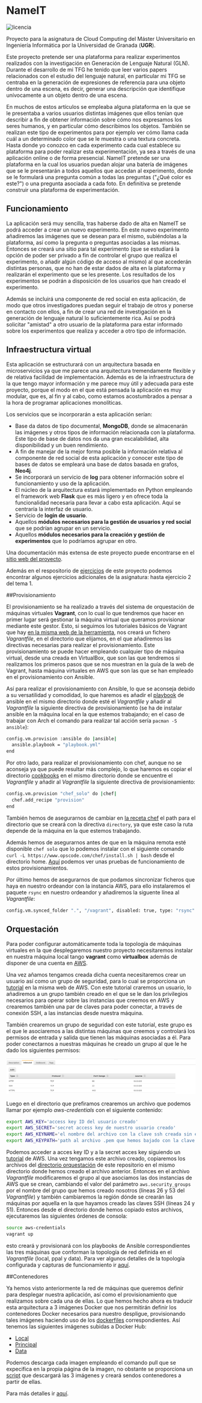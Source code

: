 # NameIT

![licencia](https://img.shields.io/badge/license-GPL%203.0-blue.svg)

Proyecto para la asignatura de Cloud Computing del Máster Universitario en Ingeniería Informática por la Universidad de Granada (**UGR**).

Este proyecto pretende ser una plataforma para realizar experimentos realizados con la investigación en Generación de Lenguaje Natural (GLN). Durante el desarrollo de mi TFG he tenido que leer varios papers relacionados con el estudio del lenguaje natural, en particular mi TFG se centraba en la generación de expresiones de referencia para una objeto dentro de una escena, es decir, generar una descripción que identifique unívocamente a un objeto dentro de una escena.

En muchos de estos artículos se empleaba alguna plataforma en la que se le presentaba a varios usuarios distintas imágenes que ellos tenían que describir a fin de obtener información sobre cómo nos expresamos los seres humanos, y en particular cómo describimos los objetos. También se realizan este tipo de experimentos para por ejemplo ver cómo llama cada cuál a un determinado color que se le muestra o una textura concreta. Hasta donde yo conozco en cada experimento cada cual establece su plataforma para poder realizar esta experimentación, ya sea a través de una aplicación online o de forma presencial. NameIT pretende ser una plataforma en la cual los usuarios puedan alojar una batería de imágenes que se le presentarán a todos aquellos que accedan al experimento, donde se le formulará una pregunta común a todas las preguntas ("¿Qué color es este?") o una pregunta asociada a cada foto. En definitiva se pretende construir una plataforma de experimentación.

## Funcionamiento

La aplicación será muy sencilla, tras haberse dado de alta en NameIT se podrá acceder a crear un nuevo experimento. En este nuevo experimento añadiremos las imágenes que se desean para el mismo, subiéndolas a la plataforma, así como la pregunta o preguntas asociadas a las mismas. Entonces se creará una sitio para tal experimento (que se estudiará la opción de poder ser privado a fin de controlar el grupo que realiza el experimento, o añadir algún código de acceso al mismo) al que accederán distintas personas, que no han de estar dados de alta en la plataforma y realizarán el experimento que se les presente. Los resultados de los experimentos se podrán a disposición de los usuarios que han creado el experimento.

Además se incluirá una componente de red social en esta aplicación, de modo que otros investigadores puedan seguir el trabajo de otros y ponerse en contacto con ellos, a fin de crear una red de investigación en la generación de lenguaje natural lo suficientemente rica. Así se podrá solicitar "amistad" a otro usuario de la plataforma para estar informado sobre los experimentos que realiza y acceder a otro tipo de información.

## Infraestructura virtual

Esta aplicación se estructurará con un arquitectura basada en microservicios ya que me parece una arquitectura tremendamente flexible y de relativa facilidad de implementación. Además es de la infraestructura de la que tengo mayor información y me parece muy útil y adecuada para este proyecto, porque el modo en el que está pensada la aplicación es muy modular, que es, al fin y al cabo, como estamos acostumbrados a pensar a la hora de programar aplicaciones monolíticas.

Los servicios que se incorporarán a esta aplicación serían:

- Base da datos de tipo documental, **MongoDB**, donde se almacenarán las imágenes y otros tipos de información relacionada con la plataforma. Este tipo de base de datos nos da una gran escalabilidad, alta disponibilidad y un buen rendimiento.
- A fin de manejar de la mejor forma posible la información relativa al componente de red social de esta aplicación y conocer este tipo de bases de datos se empleará una base de datos basada en grafos, **Neo4j**.
- Se incorporará un servicio de **log** para obtener información sobre el funcionamiento y uso de la aplicación.
- El núcleo de la arquitectura estará implementado en Python empleando el framework web **Flask** que es más ligero y en ofrece toda la funcionalidad necesaria para llevar a cabo esta aplicación. Aquí se centraría la interfaz de usuario.
- Servicio de **login de usuario**.
- Aquellos **módulos necesarios para la gestión de usuarios y red social** que se podrían agrupar en un servicio.
- Aquellos **módulos necesarios para la creación y gestión de experimentos** que lo podríamos agrupar en otro.

Una documentación más extensa de este proyecto puede encontrarse en el [sitio web del proyecto](https://griger.github.io/CC/).

Además en el respositorio de [ejercicios](https://github.com/Griger/Ejercicios-CC) de este proyecto podemos encontrar algunos ejercicios adicionales de la asignatura: hasta ejercicio 2 del tema 1.

##Provisionamiento

El provisionamiento se ha realizado a través del sistema de orquestación de máquinas virtuales **Vagrant**, con lo cual lo que tendremos que hacer en primer lugar será gestionar la máquina virtual que queramos provisionar mediante este gestor. Esto, si seguimos los tutoriales básicos de Vagrant que hay [en la misma web de la herramienta](https://www.vagrantup.com/docs/getting-started/), nos creará un fichero *Vagrantfile*, en el directorio que elijamos, en el que añadiremos las directivas necesarias para realizar el provisionamiento. Este provisionamiento se puede hacer empleando cualquier tipo de máquina virtual, desde una creada en VirtualBox, que son las que tendremos si realizamos los primeros pasos que se nos muestran en la guía de la web de Vagrant, hasta máquina virtuales en AWS que son las que se han empleado en el provisionamiento con Ansible.

Así para realizar el provisionamiento con Ansible, lo que se aconseja debido a su versatilidad y comodidad, lo que haremos es añadir el [playbook](provision/Ansible/playbook.yml) de ansible en el mismo directorio donde esté el *Vagrantfile* y añadir al *Vagrantfile* la siguiente directiva de provisionamiento (se ha de instalar ansible en la máquina local en la que estemos trabajando; en el caso de trabajar con Arch el comando para realizar tal acción sería `pacman -S ansible`):

```bash
config.vm.provision :ansible do |ansible|
  ansible.playbook = "playbook.yml"
end
```

Por otro lado, para realizar el provisionamiento con chef, aunque no se aconseja ya que puede resultar más complejo, lo que haremos es copiar el directorio [cookbooks](provision/Chef/cookbooks) en el mismo directorio donde se encuentre el *Vagrantfile* y añadir al *Vagrantfile* la siguiente directiva de provisionamiento:

```bash
config.vm.provision "chef_solo" do |chef|
  chef.add_recipe "provision"
end
```
También hemos de asegurarnos de cambiar en [la receta chef](provision/Chef/cookbooks/recipes/default.rb) el path para el directorio que se creará con la directiva `directory`, ya que este caso la ruta depende de la máquina en la que estemos trabajando.

Además hemos de asegurarnos antes de que en la máquina remota esté disponible `chef solo` que lo podemos instalar con el siguiente comando `curl -L https://www.opscode.com/chef/install.sh | bash` desde el directorio home. [Aquí](https://griger.github.io/CC/documentos/provisionamiento) podemos ver unas pruebas de funcionamiento de estos provisionamientos.

Por último hemos de asegurarnos de que podamos sincronizar ficheros que haya en nuestro ordeandor con la instancia AWS, para ello instalaremos el paquete `rsync` en nuestro ordeandor y añadiremos la siguente línea al *Vagrantfile*:

```bash
config.vm.synced_folder ".", "/vagrant", disabled: true, type: "rsync"
```
## Orquestación

Para poder configurar automáticamente toda la topología de máquinas virtuales en la que desplegaremos nuestro proyecto necesitaremos instalar en nuestra máquina local tango **vagrant** como **virtualbox** además de disponer de una cuenta en [AWS](https://aws.amazon.com/es/?nc2=h_lg).

Una vez añamos tengamos creada dicha cuenta necesitaremos crear un usuario así como un grupo de seguridad, para lo cual se proporciona un [tutorial](http://docs.aws.amazon.com/AWSEC2/latest/UserGuide/get-set-up-for-amazon-ec2.html) en la misma web de AWS. Con este tutorial craremos un usuario, lo añadiremos a un grupo también creado en el que se le dan los privilegios necesarios para operar sobre las instancias que creemos en AWS y crearemos también una par de claves para poder conectar, a través de conexión SSH, a las instancias desde nuestra máquina.

También crearemos un grupo de seguridad con este tutorial, este grupo es el que le asociaremos a las distintas máquinas que creemos y controlará los permisos de entrada y salida que tienen las máquinas asociadas a él. Para poder conectarnos a nuestras máquinas he creado un grupo al que le he dado los siguientes permisos:

![Permisos del grupo de seguridad](img/permisosGrupo.png)

Luego en el directorio que prefiramos crearemos un archivo que podemos llamar por ejemplo *aws-credentials* con el siguiente contenido:

```bash
export AWS_KEY='access key ID del usuario creado'
export AWS_SECRET='secret access key de nuestro usuario creado'
export AWS_KEYNAME='el nombre del archivo con la clave ssh creada sin extensión'
export AWS_KEYPATH='path al archivo .pem que hemos bajado con la clave ssh creada'
```
Podemos acceder a acces key ID y a la secret acces key siguiendo un [tutorial](http://docs.aws.amazon.com/AWSSimpleQueueService/latest/SQSGettingStartedGuide/AWSCredentials.html) de AWS. Una vez tengamos este archivo creado, copiaremos los archivos del [directorio orquestación](https://github.com/Griger/CC/tree/master/orquestacion) de este repositorio en el mismo directorio donde hemos creado el archivo anterior. Entonces en el archivo *Vagrantfile* modificaremos el grupo al que asociamos las dos instancias de AWS que se crean, cambiando el valor del parámetro `aws.security_groups` por el nombre del grupo que hemos creado nosotros (líneas 26 y 53 del *Vagrantfile*) y también cambiaremos la región dónde se crearán las máquinas por aquella en la que hayamos creado las claves SSH (líneas 24 y 51). Entonces desde el directorio donde hemos copiado estos archivos, ejecutaremos las siguientes órdenes de consola:

```bash
source aws-credentials
vagrant up
```
esto creará y provisionará con los playbooks de Ansible correspondientes las tres máquinas que conforman la topología de red definida en el *Vagrantfile* (local, ppal y data). Para ver algunos detalles de la topología configurada y capturas de funcionamiento ir [aquí](https://griger.github.io/CC/).

##Contenedores

Ya hemos visto anteriormente la red de máquinas que queremos definir para desplegar nuestra aplicación, así como el provisionamiento que realizamos sobre cada una de ellas. Lo que hemos hecho ahora es traducir esta arquitectura a 3 imágenes Docker que nos permitirán definir los contenedores Docker necesarios para nuestro despligue, provisionando tales imágenes haciendo uso de los [dockerfiles](https://github.com/Griger/CC/tree/master/dockerfiles) correspondientes. Así tenemos las siguientes imágenes subidas a Docker Hub:

* [Local](https://hub.docker.com/r/griger/maquinalocal/)
* [Principal](https://hub.docker.com/r/griger/maquinappal/)
* [Data](https://hub.docker.com/r/griger/maquinadata/)

Podemos descarga cada imagen empleando el comando pull que se expecifica en la propia página de la imagen, no obstante se proporciona un [script](https://github.com/Griger/CC/blob/master/dockerfiles/scriptDescargayCracion.sh) que descargará las 3 imágenes y creará sendos contenedores a partir de ellas.

Para más detalles ir [aquí](https://griger.github.io/CC/documentos/contenedores).




